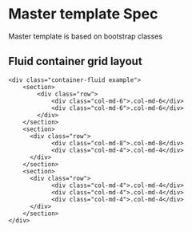 ﻿# Master template Spec

Master template is based on bootstrap classes

## Fluid container grid layout

```example
<div class="container-fluid example">
	<section>
		<div class="row">
			<div class="col-md-6">.col-md-6</div>
			<div class="col-md-6">.col-md-6</div>
		</div>
	</section>
	<section>
	  <div class="row">
			<div class="col-md-8">.col-md-8</div>
			<div class="col-md-4">.col-md-4</div>
	  </div>
	</section>
	<section>
	  <div class="row">
			<div class="col-md-4">.col-md-4</div>
			<div class="col-md-4">.col-md-4</div>
			<div class="col-md-4">.col-md-4</div>
	  </div>
	</section>
</div>
```
